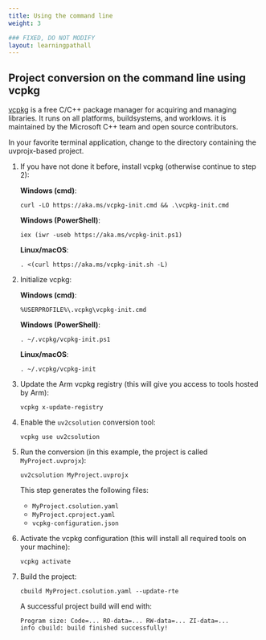 ```yaml
---
title: Using the command line
weight: 3

### FIXED, DO NOT MODIFY
layout: learningpathall
---
```


## Project conversion on the command line using vcpkg

[vcpkg](https://vcpkg.io/en/index.html) is a free C/C++ package manager for acquiring and managing libraries. It runs on all platforms, buildsystems, and worklows. it is maintained by the Microsoft C++ team and open source contributors.

In your favorite terminal application, change to the directory containing the uvprojx-based project.

1. If you have not done it before, install vcpkg (otherwise continue to step 2):

   **Windows (cmd)**:
   
   ```console
   curl -LO https://aka.ms/vcpkg-init.cmd && .\vcpkg-init.cmd
   ```
   
   **Windows (PowerShell)**:
   
   ```console
   iex (iwr -useb https://aka.ms/vcpkg-init.ps1)
   ```
   
   **Linux/macOS**:
   
   ```console
   . <(curl https://aka.ms/vcpkg-init.sh -L)
   ```

1. Initialize vcpkg:

   **Windows (cmd)**:
   
   ```console
   %USERPROFILE%\.vcpkg\vcpkg-init.cmd
   ```
   
   **Windows (PowerShell)**:
   
   ```console
   . ~/.vcpkg/vcpkg-init.ps1
   ```
   
   **Linux/macOS**:
   
   ```console
   . ~/.vcpkg/vcpkg-init
   ```

2. Update the Arm vcpkg registry (this will give you access to tools hosted by Arm):

   ```console
   vcpkg x-update-registry
   ```

3. Enable the `uv2csolution` conversion tool:

   ```console
   vcpkg use uv2csolution
   ```

4. Run the conversion (in this example, the project is called `MyProject.uvprojx`):

   ```console
   uv2csolution MyProject.uvprojx
   ```

   This step generates the following files:
   - `MyProject.csolution.yaml`
   - `MyProject.cproject.yaml`
   - `vcpkg-configuration.json`

5. Activate the vcpkg configuration (this will install all required tools on your machine):

   ```console
   vcpkg activate
   ```

6. Build the project:

   ```console
   cbuild MyProject.csolution.yaml --update-rte
   ```

   A successful project build will end with:

   ```output
   Program size: Code=... RO-data=... RW-data=... ZI-data=...
   info cbuild: build finished successfully!
   ```
